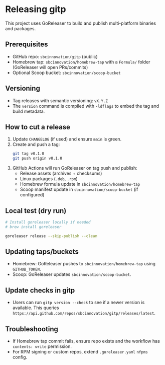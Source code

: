# Releasing gitp

This project uses GoReleaser to build and publish multi-platform binaries and packages.

## Prerequisites

- GitHub repo: `sbcinnovation/gitp` (public)
- Homebrew tap: `sbcinnovation/homebrew-tap` with a `Formula/` folder (GoReleaser will open PRs/commits)
- Optional Scoop bucket: `sbcinnovation/scoop-bucket`

## Versioning

- Tag releases with semantic versioning: `vX.Y.Z`
- The `version` command is compiled with `-ldflags` to embed the tag and build metadata.

## How to cut a release

1. Update `CHANGELOG` (if used) and ensure `main` is green.
2. Create and push a tag:
   ```bash
   git tag v0.1.0
   git push origin v0.1.0
   ```
3. GitHub Actions will run GoReleaser on tag push and publish:
   - Release assets (archives + checksums)
   - Linux packages (`.deb`, `.rpm`)
   - Homebrew formula update in `sbcinnovation/homebrew-tap`
   - Scoop manifest update in `sbcinnovation/scoop-bucket` (if configured)

## Local test (dry run)

```bash
# Install goreleaser locally if needed
# brew install goreleaser

goreleaser release --skip-publish --clean
```

## Updating taps/buckets

- Homebrew: GoReleaser pushes to `sbcinnovation/homebrew-tap` using `GITHUB_TOKEN`.
- Scoop: GoReleaser updates `sbcinnovation/scoop-bucket`.

## Update checks in gitp

- Users can run `gitp version --check` to see if a newer version is available. This queries `https://api.github.com/repos/sbcinnovation/gitp/releases/latest`.

## Troubleshooting

- If Homebrew tap commit fails, ensure repo exists and the workflow has `contents: write` permission.
- For RPM signing or custom repos, extend `.goreleaser.yaml` `nfpms` config.
